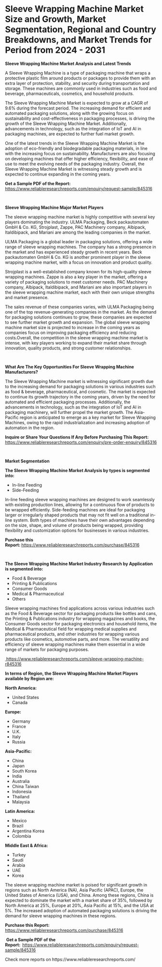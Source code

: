 <p><h1>Sleeve Wrapping Machine Market Size and Growth, Market Segmentation, Regional and Country Breakdowns, and Market Trends for Period from 2024 -  2031</h1></p><p><strong>Sleeve Wrapping Machine Market Analysis and Latest Trends</strong></p>
<p><p>A Sleeve Wrapping Machine is a type of packaging machine that wraps a protective plastic film around products or packages to provide them with an extra layer of protection, stability, and security during transportation and storage. These machines are commonly used in industries such as food and beverage, pharmaceuticals, cosmetics, and household products.</p><p>The Sleeve Wrapping Machine Market is expected to grow at a CAGR of 9.6% during the forecast period. The increasing demand for efficient and automated packaging solutions, along with the growing focus on sustainability and cost-effectiveness in packaging processes, is driving the growth of the Sleeve Wrapping Machine Market. Additionally, advancements in technology, such as the integration of IoT and AI in packaging machines, are expected to further fuel market growth.</p><p>One of the latest trends in the Sleeve Wrapping Machine Market is the adoption of eco-friendly and biodegradable packaging materials, in line with the increasing focus on sustainability. Manufacturers are also focusing on developing machines that offer higher efficiency, flexibility, and ease of use to meet the evolving needs of the packaging industry. Overall, the Sleeve Wrapping Machine Market is witnessing steady growth and is expected to continue expanding in the coming years.</p></p>
<p><strong>Get a Sample PDF of the Report:&nbsp;</strong> <a href="https://www.reliableresearchreports.com/enquiry/request-sample/845316">https://www.reliableresearchreports.com/enquiry/request-sample/845316</a></p>
<p>&nbsp;</p>
<p><strong>Sleeve Wrapping Machine Major Market Players</strong></p>
<p><p>The sleeve wrapping machine market is highly competitive with several key players dominating the industry. ULMA Packaging, Beck packautomaten GmbH & Co. KG, Strojplast, Zappe, PAC Machinery company, Albipack, Italdibipack, and Mariani are among the leading companies in the market.</p><p>ULMA Packaging is a global leader in packaging solutions, offering a wide range of sleeve wrapping machines. The company has a strong presence in the market and has experienced steady growth in recent years. Beck packautomaten GmbH & Co. KG is another prominent player in the sleeve wrapping machine market, with a focus on innovation and product quality.</p><p>Strojplast is a well-established company known for its high-quality sleeve wrapping machines. Zappe is also a key player in the market, offering a variety of packaging solutions to meet customer needs. PAC Machinery company, Albipack, Italdibipack, and Mariani are also important players in the sleeve wrapping machine market, each with their own unique strengths and market presence.</p><p>The sales revenue of these companies varies, with ULMA Packaging being one of the top revenue-generating companies in the market. As the demand for packaging solutions continues to grow, these companies are expected to see further market growth and expansion. The global sleeve wrapping machine market size is projected to increase in the coming years as companies focus on improving packaging efficiency and reducing costs.Overall, the competition in the sleeve wrapping machine market is intense, with key players working to expand their market share through innovation, quality products, and strong customer relationships.</p></p>
<p>&nbsp;</p>
<p><strong>What Are The Key Opportunities For Sleeve Wrapping Machine Manufacturers?</strong></p>
<p><p>The Sleeve Wrapping Machine market is witnessing significant growth due to the increasing demand for packaging solutions in various industries such as food & beverage, pharmaceutical, and cosmetic. The market is expected to continue its growth trajectory in the coming years, driven by the need for automated and efficient packaging processes. Additionally, the advancements in technology, such as the integration of IoT and AI in packaging machinery, will further propel the market growth. The Asia-Pacific region is anticipated to emerge as a key market for Sleeve Wrapping Machines, owing to the rapid industrialization and increasing adoption of automation in the region.</p></p>
<p><strong>Inquire or Share Your Questions If Any Before Purchasing This Report:</strong> <a href="https://www.reliableresearchreports.com/enquiry/pre-order-enquiry/845316">https://www.reliableresearchreports.com/enquiry/pre-order-enquiry/845316</a></p>
<p>&nbsp;</p>
<p><strong>Market Segmentation</strong></p>
<p><strong>The Sleeve Wrapping Machine Market Analysis by types is segmented into:</strong></p>
<p><ul><li>In-line Feeding</li><li>Side-Feeding</li></ul></p>
<p><p>In-line feeding sleeve wrapping machines are designed to work seamlessly with existing production lines, allowing for a continuous flow of products to be wrapped efficiently. Side-feeding machines are ideal for packaging larger or irregularly shaped products that may not fit well on a traditional in-line system. Both types of machines have their own advantages depending on the size, shape, and volume of products being wrapped, providing flexibility and customization options for businesses in various industries.</p></p>
<p><strong>Purchase this Report:&nbsp;</strong><a href="https://www.reliableresearchreports.com/purchase/845316">https://www.reliableresearchreports.com/purchase/845316</a></p>
<p>&nbsp;</p>
<p><strong>The Sleeve Wrapping Machine Market Industry Research by Application is segmented into:</strong></p>
<p><ul><li>Food & Beverage</li><li>Printing & Publications</li><li>Consumer Goods</li><li>Medical & Pharmaceutical</li><li>Others</li></ul></p>
<p><p>Sleeve wrapping machines find applications across various industries such as the Food & Beverage sector for packaging products like bottles and cans, the Printing & Publications industry for wrapping magazines and books, the Consumer Goods sector for packaging electronics and household items, the Medical & Pharmaceutical field for wrapping medical supplies and pharmaceutical products, and other industries for wrapping various products like cosmetics, automotive parts, and more. The versatility and efficiency of sleeve wrapping machines make them essential in a wide range of markets for packaging purposes.</p></p>
<p><a href="https://www.reliableresearchreports.com/sleeve-wrapping-machine-r845316">&nbsp;https://www.reliableresearchreports.com/sleeve-wrapping-machine-r845316</a></p>
<p><strong>In terms of Region, the Sleeve Wrapping Machine Market Players available by Region are:</strong></p>
<p>
    <p> <strong> North America: </strong>
        <ul>
            <li>United States</li>
            <li>Canada</li>
        </ul>
        </p> 
    <p> <strong> Europe: </strong>
        <ul>
            <li>Germany</li>
            <li>France</li>
            <li>U.K.</li>
            <li>Italy</li>
            <li>Russia</li>
        </ul>
        </p> 
    <p> <strong> Asia-Pacific: </strong>
        <ul>
            <li>China</li>
            <li>Japan</li>
            <li>South Korea</li>
            <li>India</li>
            <li>Australia</li>
            <li>China Taiwan</li>
            <li>Indonesia</li>
            <li>Thailand</li>
            <li>Malaysia</li>
        </ul>
        </p> 
    <p> <strong> Latin America: </strong>
        <ul>
            <li>Mexico</li>
            <li>Brazil</li>
            <li>Argentina Korea</li>
            <li>Colombia</li>
        </ul>
        </p> 
    <p> <strong> Middle East & Africa: </strong>
        <ul>
            <li>Turkey</li>
            <li>Saudi</li>
            <li>Arabia</li>
            <li>UAE</li>
            <li>Korea</li>
        </ul>
    </p>
    </p>
<p><p>The sleeve wrapping machine market is poised for significant growth in regions such as North America (NA), Asia Pacific (APAC), Europe, the United States of America (USA), and China. Among these regions, China is expected to dominate the market with a market share of 35%, followed by North America at 25%, Europe at 20%, Asia Pacific at 15%, and the USA at 5%. The increased adoption of automated packaging solutions is driving the demand for sleeve wrapping machines in these regions.</p></p>
<p><strong>Purchase this Report: </strong><a href="https://www.reliableresearchreports.com/purchase/845316">https://www.reliableresearchreports.com/purchase/845316</a></p>
<p>&nbsp;<strong>Get a Sample PDF of the Report:&nbsp;&nbsp;</strong><a href="https://www.reliableresearchreports.com/enquiry/request-sample/845316">https://www.reliableresearchreports.com/enquiry/request-sample/845316</a></p>
<p><strong></strong></p>
<p>Check more reports on https://www.reliableresearchreports.com/</p>